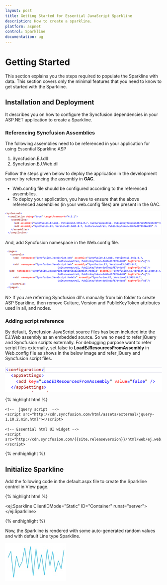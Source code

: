 ```yaml
---
layout: post
title: Getting Started for Essential JavaScript Sparkline
description: How to create a sparkline.
platform: aspnet
control: Sparkline
documentation: ug
---
```


# Getting Started

This section explains you the steps required to populate the Sparkline with data. This section covers only the minimal features that you need to know to get started with the Sparkline.


## Installation and Deployment

It describes you on how to configure the Syncfusion dependencies in your ASP.NET application to create a Sparkline.


### Referencing Syncfusion Assemblies

The following assemblies need to be referenced in your application for using Essential Sparkline ASP

1. Syncfusion.EJ.dll
2. Syncfusion.EJ.Web.dll

Follow the steps given below to deploy the application in the development server by referencing the assembly in **GAC**.

* Web.config file should be configured according to the referenced assemblies. 
* To deploy your application, you have to ensure that the above referenced assemblies (in your web.config files) are present in the GAC.

![](Getting-Started_images/Getting-Started_img1.png)

And, add Syncfusion namespace in the Web.config file.

![](Getting-Started_images/Getting-Started_img2.png) 

N> If you are referring Syncfusion dll's manually from bin folder to create ASP Sparkline, then remove Culture, Version and PublicKeyToken attributes used in all, and nodes.


###  Adding script reference

By default, Syncfusion JavaScript source files has been included into the EJ.Web assembly as an embedded source. So we no need to refer jQuery and Syncfusion scripts externally. For debugging purpose want to refer script files externally, set false to **LoadEJResourcesFromAssembly** in Web.config file as shows in the below image and refer jQuery and Syncfusion script files.

![](Getting-Started_images/Getting-Started_img3.png) 

{% highlight html %}


    <!--  jquery script  -->
    <script src="http://cdn.syncfusion.com/html/assets/external/jquery-1.10.2.min.html"></script>
    
    <!-- Essential html UI widget -->
    <script src="http://cdn.syncfusion.com/{{site.releaseversion}}/html/web/ej.web.all.min.html"></script>
    
{% endhighlight %}


## Initialize Sparkline

Add the following code in the default.aspx file to create the Sparkline control in View page.

{% highlight html %}

   <ej:Sparkline ClientIDMode="Static" ID="Container" runat="server">
   </ej:Sparkline>

{% endhighlight %}

Now, the Sparkline is rendered with some auto-generated random values and with default Line type Sparkline.

![](Getting-Started_images/Getting-Started_img4.png)

